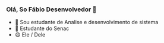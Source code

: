 ### Olá, So Fábio Desenvolvedor 👋

- 🔭 Sou estudante de Analise e desenvolvimento de sistema
- 🌱 Estudante do Senac
- 😄 Ele / Dele
